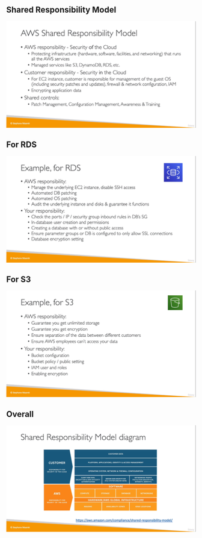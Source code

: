 ## Shared Responsibility Model

![](img/srm.png)  

## For RDS
![](img/rds.png)  

## For S3
![](img/s3.png) 

## Overall
![](img/diag.png)  

